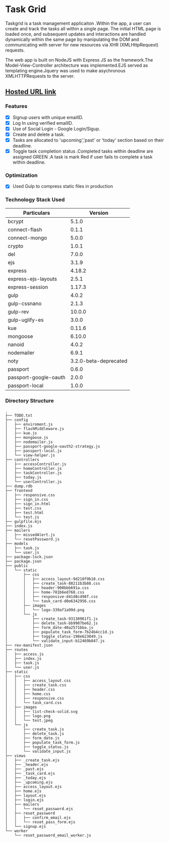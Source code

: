 # Task Grid
Taskgrid is a task management applicaiton .Within the app, a user  can create and track the tasks all within a single page.
The initial HTML page is loaded once, and subsequent updates and interactions are handled dynamically within the same page
by manipulating the DOM and communicating with server for new resources via XHR (XMLHttpRequest) requests.

The web app is built on NodeJS with Express JS as the framework.The Model-View-Controller architecture was implemented.EJS served as templating engine.Jquery 
was used to make asychronous XMLHTTPRequests to the server.


## [Hosted URL link](https://taskgrid.socialise-india.in/)

### Features
- [x] Signup users with unique emailID.
- [x] Log In using verified emailID.
- [x] Use of Social Login - Google Login/Sigup.
- [x] Create and delete a task. 
- [x] Tasks are allocated to 'upcoming','past' or 'today' section based on their deadline.
- [x] Toggle task completion status .Completed tasks within deadline are assigned GREEN  .A task
      is mark Red if user fails to complete a task within deadline.

### Optimization
- [x] Used Gulp to compress static files in production

### Technology Stack Used

Particulars | Version
----------- | ---------
bcrypt | 5.1.0
connect-flash | 0.1.1
connect-mongo | 5.0.0
crypto | 1.0.1
del | 7.0.0
ejs | 3.1.9
express | 4.18.2
express-ejs-layouts | 2.5.1
express-session | 1.17.3
gulp | 4.0.2
gulp-cssnano | 2.1.3
gulp-rev | 10.0.0
gulp-uglify-es | 3.0.0
kue | 0.11.6
mongoose | 6.10.0
nanoid | 4.0.2
nodemailer | 6.9.1
noty | 3.2.0-beta-deprecated
passport | 0.6.0
passport-google-oauth | 2.0.0
passport-local | 1.0.0


### Directory Structure
```
.
├── TODO.txt
├── config
│   ├── enviroment.js
│   ├── flashMiddleware.js
│   ├── kue.js
│   ├── mongoose.js
│   ├── nodemailer.js
│   ├── passport-google-oauth2-strategy.js
│   ├── passport-local.js
│   └── view-helper.js
├── controllers
│   ├── accessController.js
│   ├── homeController.js
│   ├── taskController.js
│   ├── today.js
│   └── userController.js
├── dump.rdb
├── frontend
│   ├── responsive.css
│   ├── sign_in.css
│   ├── sign_in.html
│   ├── test.css
│   ├── test.html
│   └── test.js
├── gulpfile.mjs
├── index.js
├── mailers
│   ├── missedAlert.js
│   └── resetPassword.js
├── models
│   ├── task.js
│   └── user.js
├── package-lock.json
├── package.json
├── public
│   └── static
│       ├── css
│       │   ├── access_layout-9d210f9b18.css
│       │   ├── create_task-88211b3b88.css
│       │   ├── header-900bbb691a.css
│       │   ├── home-781b6ed768.css
│       │   ├── responsive-d41d8cd98f.css
│       │   └── task_card-d0e6342956.css
│       ├── images
│       │   └── logo-339af1a99d.png
│       └── js
│           ├── create_task-93138961f1.js
│           ├── delete_task-bb9987be62.js
│           ├── form_date-40a2571bba.js
│           ├── populate_task_form-7b24b4cc1d.js
│           ├── toggle_status-198e623049.js
│           └── validate_input-b12469b847.js
├── rev-manifest.json
├── routes
│   ├── access.js
│   ├── index.js
│   ├── task.js
│   └── user.js
├── static
│   ├── css
│   │   ├── access_layout.css
│   │   ├── create_task.css
│   │   ├── header.css
│   │   ├── home.css
│   │   ├── responsive.css
│   │   └── task_card.css
│   ├── images
│   │   ├── list-check-solid.svg
│   │   ├── logo.png
│   │   └── test.jpeg
│   └── js
│       ├── create_task.js
│       ├── delete_task.js
│       ├── form_date.js
│       ├── populate_task_form.js
│       ├── toggle_status.js
│       └── validate_input.js
├── views
│   ├── _create_task.ejs
│   ├── _header.ejs
│   ├── _past.ejs
│   ├── _task_card.ejs
│   ├── _today.ejs
│   ├── _upcoming.ejs
│   ├── access_layout.ejs
│   ├── home.ejs
│   ├── layout.ejs
│   ├── login.ejs
│   ├── mailers
│   │   └── reset_password.ejs
│   ├── reset_password
│   │   ├── confirm_email.ejs
│   │   └── reset_pass_form.ejs
│   └── signup.ejs
└── worker
    └── reset_password_email_worker.js

```
